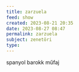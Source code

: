 ```yaml
---
title: zarzuela
feed: show
created: 2023-08-21 20:35
date: 2023-08-27 08:47
permalink: zarzuela
subject: zenetöri
type: 
---
```


spanyol barokk műfaj
